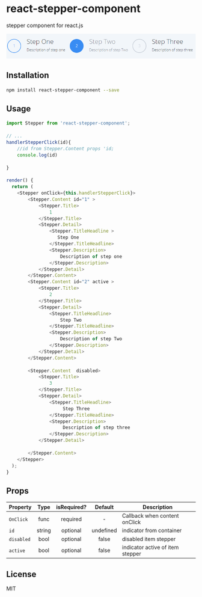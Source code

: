 # react-stepper-component
stepper component for react.js

![png](/capturre.png)

## Installation

```bash
npm install react-stepper-component --save
```

## Usage

```javascript
import Stepper from 'react-stepper-component';

// ...
handlerStepperClick(id){
    //id from Stepper.Content props 'id;
    console.log(id)

}

render() {
  return (
    <Stepper onClick={this.handlerStepperClick}>
        <Stepper.Content id="1" >
            <Stepper.Title>
                1
            </Stepper.Title>
            <Stepper.Detail>
                <Stepper.TitleHeadline >
                   Step One
                </Stepper.TitleHeadline>
                <Stepper.Description>
                    Description of step one
                </Stepper.Description>
            </Stepper.Detail>
        </Stepper.Content>
        <Stepper.Content id="2" active >
            <Stepper.Title>
                2
            </Stepper.Title>
            <Stepper.Detail>
                <Stepper.TitleHeadline>
                    Step Two
                </Stepper.TitleHeadline>
                <Stepper.Description>
                    Description of step Two
                </Stepper.Description>
            </Stepper.Detail>
        </Stepper.Content>

        <Stepper.Content  disabled>
            <Stepper.Title>
                3
            </Stepper.Title>
            <Stepper.Detail>
                <Stepper.TitleHeadline>
                     Step Three
                </Stepper.TitleHeadline>
                <Stepper.Description>
                     Description of step three
                </Stepper.Description>
            </Stepper.Detail>

        </Stepper.Content>
    </Stepper>
  );
}
```

## Props

| Property | Type | isRequired? | Default | Description |
| --- | :---: | :---: | :---: | --- |
| `OnClick` | func | required | - | Callback when content onClick |
| `id` | string | optional | undefined | indicator from container |
| `disabled` | bool | optional | false | disabled item stepper|
| `active` | bool | optional | false | indicator active of item stepper |


## License
MIT